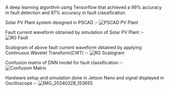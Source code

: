 A deep learning algorithm using Tensorflow that achieved a 99% accuracy in fault detection and 97% accuracy in fault classification.

Solar PV Plant system designed in PSCAD :-
![PSCAD PV Plant](https://github.com/Gourav716/Fault-Classification-and-Detection-in-AC-Microgrids/assets/58388637/56e8a176-ab59-4ed3-83fe-088b2a938384)


Fault current waveform obtained by simulation of Solar PV Plant :-
![RG Fault](https://github.com/Gourav716/Fault-Classification-and-Detection-in-AC-Microgrids/assets/58388637/b982f35a-5792-456b-9488-f6f169f87c14)


Scalogram of above fault current waveform obtained by applying Continuous Wavelet Transform(CWT) :-
![RG Scalogram](https://github.com/Gourav716/Fault-Classification-and-Detection-in-AC-Microgrids/assets/58388637/933b527e-2712-40b8-934e-c7afebd7ae63)


Confusion matrix of DNN model for fault classification :-
![Confusion Matrix](https://github.com/Gourav716/Fault-Classification-and-Detection-in-AC-Microgrids/assets/58388637/8de8762e-daab-4379-86f4-f0283e0a28ef)


Hardware setup and simulation done in Jetson Nano and signal displayed in Oscilloscope :-
![IMG_20240328_153655](https://github.com/Gourav716/Fault-Classification-and-Detection-in-AC-Microgrids/assets/58388637/21c8fed1-56c2-4ee6-9125-277e41d9f23a)
